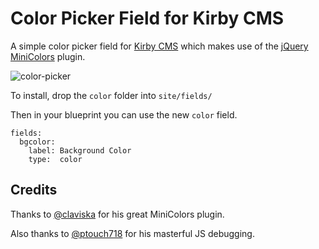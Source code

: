 # Color Picker Field for Kirby CMS

A simple color picker field for [Kirby CMS](http://getkirby.com/) which makes use of the [jQuery MiniColors](https://github.com/claviska/jquery-miniColors/) plugin.


![color-picker](https://cloud.githubusercontent.com/assets/4325127/6277766/9867c910-b85f-11e4-885c-b67b387552cb.gif)

To install, drop the `color` folder into `site/fields/`

Then in your blueprint you can use the new `color` field.

```
fields:
  bgcolor:
    label: Background Color
    type:  color
```

## Credits
Thanks to [@claviska](https://github.com/claviska) for his great MiniColors plugin.

Also thanks to [@ptouch718](https://github.com/ptouch718) for his masterful JS debugging.

